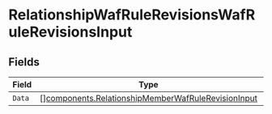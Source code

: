 # RelationshipWafRuleRevisionsWafRuleRevisionsInput


## Fields

| Field                                                                                                                | Type                                                                                                                 | Required                                                                                                             | Description                                                                                                          |
| -------------------------------------------------------------------------------------------------------------------- | -------------------------------------------------------------------------------------------------------------------- | -------------------------------------------------------------------------------------------------------------------- | -------------------------------------------------------------------------------------------------------------------- |
| `Data`                                                                                                               | [][components.RelationshipMemberWafRuleRevisionInput](../../models/shared/relationshipmemberwafrulerevisioninput.md) | :heavy_minus_sign:                                                                                                   | N/A                                                                                                                  |